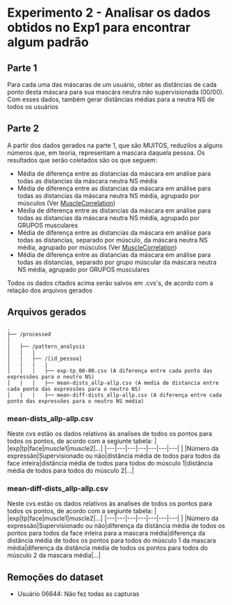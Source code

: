 # Experimento 2 - Analisar os dados obtidos no Exp1 para encontrar algum padrão

## Parte 1
Para cada uma das máscaras de um usuário, obter as distâncias de cada ponto desta máscara para sua mascára neutra não supervisionada (00/00). Com esses dados, também gerar distâncias médias para a neutra NS de todos os usuários

## Parte 2
A partir dos dados gerados na parte 1, que são MUITOS, reduzílos a alguns números que, em teoria, representam a mascara daquela pessoa. Os resultados que serão coletados são os que seguem:

- Média de diferença entre as distancias da máscara em análise para todas as distancias da máscara neutra NS média
- Média de diferença entre as distancias da máscara em análise para todas as distancias da máscara neutra NS média, agrupado por músculos (Ver [MuscleCorrelation](https://github.com/MIGMA-Team/FacialAnalysis-468Landmarks/tree/main/MuscleCorrelation))
- Média de diferença entre as distancias da máscara em análise para todas as distancias da máscara neutra NS média, agrupado por GRUPOS musculares
- Média de diferença entre as distancias da máscara em análise para todas as distancias, separado por músculo, da máscara neutra NS média, agrupado por músculos (Ver [MuscleCorrelation](https://github.com/MIGMA-Team/FacialAnalysis-468Landmarks/tree/main/MuscleCorrelation))
- Média de diferença entre as distancias da máscara em análise para todas as distancias, separado por grupo múscular da máscara neutra NS média, agrupado por GRUPOS musculares

Todos os dados citados acima serão salvos em .cvs's, de acordo com a relação dos arquivos gerados


## Arquivos gerados

```
.
├── /processed
|
│   ├── /pattern_analysis
│   |   |
│   |   ├── /[id_pessoa]
│   |   |   |
│   |   |   ├── exp-tp_00-00.csv (A diferença entre cada ponto das expressões para o neutro NS)
│   |   |   ├── mean-dists_allp-allp.csv (A media de distancia entre cada ponto das expressões para o neutro NS)
│   |   |   ├── mean-diff-dists_allp-allp.csv (A diferença entre cada ponto das expressões para o neutro NS média)
```
### mean-dists_allp-allp.csv
Neste cvs estão os dados relativos às analises de todos os pontos para todos os pontos, de acordo com a segiunte tabela:
| |exp|tp|face|muscle1|muscle2|...|
|---|---|---|---|---|---|---|
| |Número da expressão|Supervisionado ou não|distância média de todos para todos da face inteira|distância média de todos para todos do músculo 1|distância média de todos para todos do músculo 2|...|


### mean-diff-dists_allp-allp.csv
Neste cvs estão os dados relativos às analises de todos os pontos para todos os pontos, de acordo com a segiunte tabela:
| |exp|tp|face|muscle1|muscle2|...|
|---|---|---|---|---|---|---|
| |Número da expressão|Supervisionado ou não|diferença da distância média de todos os pontos para todos da face inteira para a mascara média|diferença da distância média de todos os pontos para todos do músculo 1 da mascara média|diferença da distância média de todos os pontos para todos do músculo 2 da mascara média|...|
## Remoções do dataset

- Usuário 06644: Não fez todas as capturas

